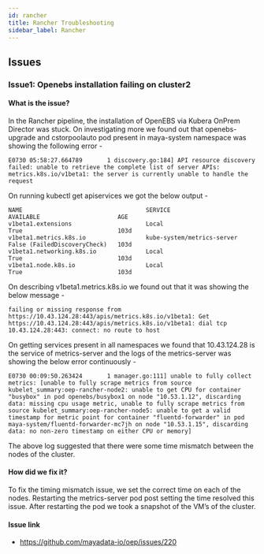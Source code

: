 ```yaml
---
id: rancher
title: Rancher Troubleshooting
sidebar_label: Rancher
---
```


## Issues

### Issue1: Openebs installation failing on cluster2

#### What is the issue?

In the Rancher pipeline, the installation of OpenEBS via Kubera OnPrem Director was stuck. On investigating more we found out that openebs-upgrade and cstorpoolauto pod present in maya-system namespace was showing the following error -

`
E0730 05:58:27.664789       1 discovery.go:184] API resource discovery failed: unable to retrieve the complete list of server APIs: metrics.k8s.io/v1beta1: the server is currently unable to handle the request
`

On running kubectl get apiservices we got the below output -

```
NAME                                   SERVICE                      AVAILABLE                      AGE
v1beta1.extensions                     Local                        True                           103d
v1beta1.metrics.k8s.io                 kube-system/metrics-server   False (FailedDiscoveryCheck)   103d
v1beta1.networking.k8s.io              Local                        True                           103d
v1beta1.node.k8s.io                    Local                        True                           103d
```

On describing v1beta1.metrics.k8s.io we found out that it was showing the below message -

`
failing or missing response from https://10.43.124.28:443/apis/metrics.k8s.io/v1beta1: Get https://10.43.124.28:443/apis/metrics.k8s.io/v1beta1: dial tcp 10.43.124.28:443: connect: no route to host
`

On getting services present in all namespaces we found that 10.43.124.28 is the service of metrics-server and the logs of the metrics-server was showing the below error continuously -

`
E0730 00:09:50.263424       1 manager.go:111] unable to fully collect metrics: [unable to fully scrape metrics from source kubelet_summary:oep-rancher-node2: unable to get CPU for container "busybox" in pod openebs/busybox1 on node "10.53.1.12", discarding data: missing cpu usage metric, unable to fully scrape metrics from source kubelet_summary:oep-rancher-node5: unable to get a valid timestamp for metric point for container "fluentd-forwarder" in pod maya-system/fluentd-forwarder-mc7jh on node "10.53.1.15", discarding data: no non-zero timestamp on either CPU or memory]
`

The above log suggested that there were some time mismatch between the nodes of the cluster.

#### How did we fix it?

To fix the timing mismatch issue, we set the correct time on each of the nodes. Restarting the metrics-server pod post setting the time resolved this issue. After restarting the pod we took a snapshot of the VM’s of the cluster.

#### Issue link

- https://github.com/mayadata-io/oep/issues/220